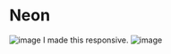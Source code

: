 # Neon
![image](https://user-images.githubusercontent.com/85419343/121790883-231ba980-cc1f-11eb-8913-cf64292c5e10.png)
I made this responsive.
![image](https://user-images.githubusercontent.com/85419343/121790898-40e90e80-cc1f-11eb-872a-950d0c3435d2.png)

